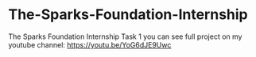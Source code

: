 # The-Sparks-Foundation-Internship
The Sparks Foundation Internship Task 1 you can see full project on my youtube channel: https://youtu.be/YoG6dJE9Uwc
